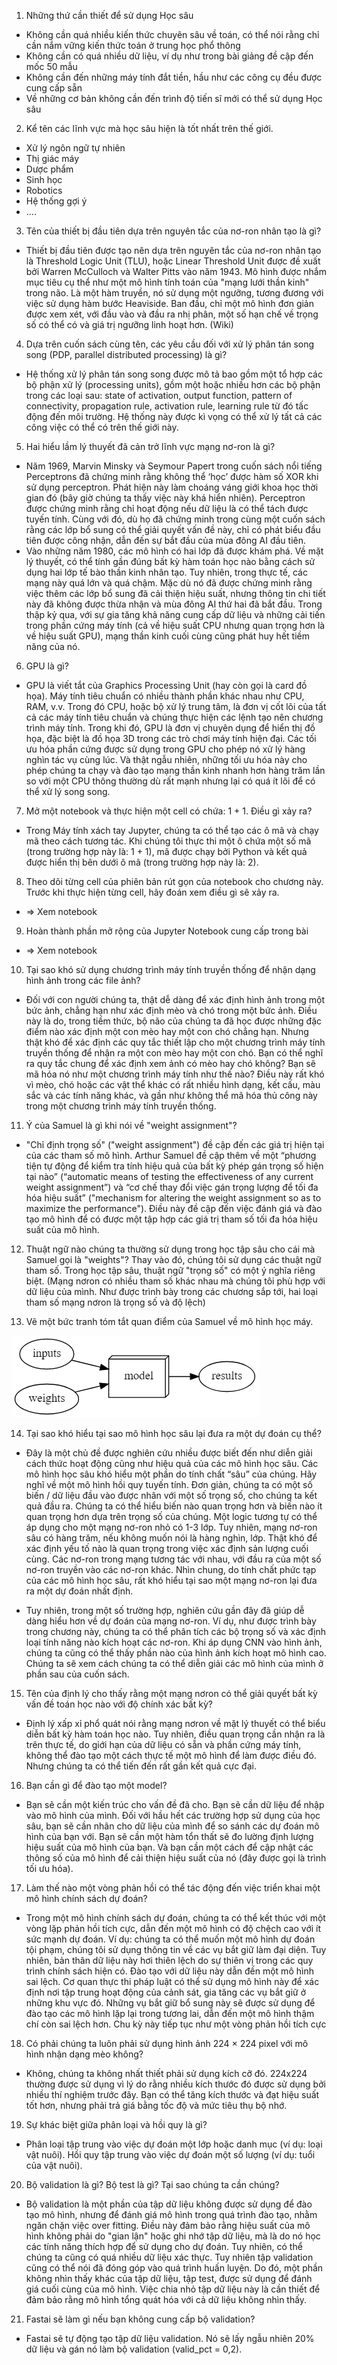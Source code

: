 1. Những thứ cần thiết để sử dụng Học sâu
- Không cần quá nhiều kiến thức chuyên sâu về toán, có thể nói rằng chỉ cần nắm vững kiến thức toán ở trung học phổ thông
- Không cần có quá nhiều dữ liệu, ví dụ như trong bài giảng đề cập đến mốc 50 mẫu
- Không cần đến những máy tính đắt tiền, hầu như các công cụ đều được cung cấp sẵn
- Về những cơ bản không cần đến trình độ tiến sĩ mới có thể sử dụng Học sâu
2. Kể tên các lĩnh vực mà học sâu hiện là tốt nhất trên thế giới.
- Xử lý ngôn ngữ tự nhiên
- Thị giác máy
- Dược phẩm
- Sinh học
- Robotics
- Hệ thống gợi ý
- ....

3. Tên của thiết bị đầu tiên dựa trên nguyên tắc của nơ-ron nhân tạo là gì?
- Thiết bị đầu tiên được tạo nên dựa trên nguyên tắc của nơ-ron nhân tạo là Threshold Logic Unit (TLU), hoặc Linear Threshold Unit được đề xuất bởi Warren McCulloch và Walter Pitts vào năm 1943. Mô hình được nhắm mục tiêu cụ thể như một mô hình tính toán của "mạng lưới thần kinh" trong não. Là một hàm truyền, nó sử dụng một ngưỡng, tương đương với việc sử dụng hàm bước Heaviside. Ban đầu, chỉ một mô hình đơn giản được xem xét, với đầu vào và đầu ra nhị phân, một số hạn chế về trọng số có thể có và giá trị ngưỡng linh hoạt hơn. (Wiki)

4. Dựa trên cuốn sách cùng tên, các yêu cầu đối với xử lý phân tán song song (PDP, parallel distributed processing) là gì?
- Hệ thống xử lý phân tán song song được mô tả bao gồm một tổ hợp các bộ phận xử lý (processing units), gồm một hoặc nhiều hơn các bộ phận trong các loại sau: state of activation, output function, pattern of connectivity, propagation rule, activation rule, learning rule từ đó tấc động đến môi trường. Hệ thống này được kì vọng có thể xử lý tất cả các công việc có thể có trên thế giới này.

5. Hai hiểu lầm lý thuyết đã cản trở lĩnh vực mạng nơ-ron là gì?
- Năm 1969, Marvin Minsky và Seymour Papert trong cuốn sách nổi tiếng Perceptrons đã chứng minh rằng không thể ‘học’ được hàm số XOR khi sử dụng perceptron. Phát hiện này làm choáng váng giới khoa học thời gian đó (bây giờ chúng ta thấy việc này khá hiển nhiên). Perceptron được chứng minh rằng chỉ hoạt động nếu dữ liệu là có thể tách được tuyến tính. Cùng với đó, dù họ đã chứng minh trong cùng một cuốn sách rằng các lớp bổ sung có thể giải quyết vấn đề này, chỉ có phát biểu đầu tiên được công nhận, dẫn đến sự bắt đầu của mùa đông AI đầu tiên.
- Vào những năm 1980, các mô hình có hai lớp đã được khám phá. Về mặt lý thuyết, có thể tính gần đúng bất kỳ hàm toán học nào bằng cách sử dụng hai lớp tế bào thần kinh nhân tạo. Tuy nhiên, trong thực tế, các mạng này quá lớn và quá chậm. Mặc dù nó đã được chứng minh rằng việc thêm các lớp bổ sung đã cải thiện hiệu suất, nhưng thông tin chi tiết này đã không được thừa nhận và mùa đông AI thứ hai đã bắt đầu. Trong thập kỷ qua, với sự gia tăng khả năng cung cấp dữ liệu và những cải tiến trong phần cứng máy tính (cả về hiệu suất CPU nhưng quan trọng hơn là về hiệu suất GPU), mạng thần kinh cuối cùng cũng phát huy hết tiềm năng của nó.

6. GPU là gì?
- GPU là viết tắt của Graphics Processing Unit (hay còn gọi là card đồ họa). Máy tính tiêu chuẩn có nhiều thành phần khác nhau như CPU, RAM, v.v. Trong đó CPU, hoặc bộ xử lý trung tâm, là đơn vị cốt lõi của tất cả các máy tính tiêu chuẩn và chúng thực hiện các lệnh tạo nên chương trình máy tính. Trong khi đó, GPU là đơn vị chuyên dụng để hiển thị đồ họa, đặc biệt là đồ họa 3D trong các trò chơi máy tính hiện đại. Các tối ưu hóa phần cứng được sử dụng trong GPU cho phép nó xử lý hàng nghìn tác vụ cùng lúc. Và thật ngẫu nhiên, những tối ưu hóa này cho phép chúng ta chạy và đào tạo mạng thần kinh nhanh hơn hàng trăm lần so với một CPU thông thường dù rất mạnh nhưng lại có quá ít lõi để có thể xử lý song song.

7. Mở một notebook và thực hiện một cell có chứa: 1 + 1. Điều gì xảy ra?
- Trong Máy tính xách tay Jupyter, chúng ta có thể tạo các ô mã và chạy mã theo cách tương tác. Khi chúng tôi thực thi một ô chứa một số mã (trong trường hợp này là: 1 + 1), mã được chạy bởi Python và kết quả được hiển thị bên dưới ô mã (trong trường hợp này là: 2).

8. Theo dõi từng cell của phiên bản rút gọn của notebook cho chương này. Trước khi thực hiện từng cell, hãy đoán xem điều gì sẽ xảy ra.
- => Xem notebook
9. Hoàn thành phần mở rộng của Jupyter Notebook cung cấp trong bài
- => Xem notebook

10. Tại sao khó sử dụng chương trình máy tính truyền thống để nhận dạng hình ảnh trong các file ảnh?
- Đối với con người chúng ta, thật dễ dàng để xác định hình ảnh trong một bức ảnh, chẳng hạn như xác định mèo và chó trong một bức ảnh. Điều này là do, trong tiềm thức, bộ não của chúng ta đã học được những đặc điểm nào xác định một con mèo hay một con chó chẳng hạn. Nhưng thật khó để xác định các quy tắc thiết lập cho một chương trình máy tính truyền thống để nhận ra một con mèo hay một con chó. Bạn có thể nghĩ ra quy tắc chung để xác định xem ảnh có mèo hay chó không? Bạn sẽ mã hóa nó như một chương trình máy tính như thế nào? Điều này rất khó vì mèo, chó hoặc các vật thể khác có rất nhiều hình dạng, kết cấu, màu sắc và các tính năng khác, và gần như không thể mã hóa thủ công này trong một chương trình máy tính truyền thống.

11. Ý của Samuel là gì khi nói về "weight assignment"?
- "Chỉ định trọng số" ("weight assignment") đề cập đến các giá trị hiện tại của các tham số mô hình. Arthur Samuel đề cập thêm về một “phương tiện tự động để kiểm tra tính hiệu quả của bất kỳ phép gán trọng số hiện tại nào” (“automatic means of testing the effectiveness of any current weight assignment”) và “cơ chế thay đổi việc gán trọng lượng để tối đa hóa hiệu suất” ("mechanism for altering the weight assignment so as to maximize the performance"). Điều này đề cập đến việc đánh giá và đào tạo mô hình để có được một tập hợp các giá trị tham số tối đa hóa hiệu suất của mô hình.

12. Thuật ngữ nào chúng ta thường sử dụng trong học tập sâu cho cái mà Samuel gọi là "weights"?
Thay vào đó, chúng tôi sử dụng các thuật ngữ tham số. Trong học tập sâu, thuật ngữ "trọng số" có một ý nghĩa riêng biệt. (Mạng nơron có nhiều tham số khác nhau mà chúng tôi phù hợp với dữ liệu của mình. Như được trình bày trong các chương sắp tới, hai loại tham số mạng nơron là trọng số và độ lệch)

13. Vẽ một bức tranh tóm tắt quan điểm của Samuel về mô hình học máy.

![](a166aec89c4e22d2a30a82f4d64e562c6576aa64.png)

14. Tại sao khó hiểu tại sao mô hình học sâu lại đưa ra một dự đoán cụ thể?
- Đây là một chủ đề được nghiên cứu nhiều được biết đến như diễn giải cách thức hoạt động cũng như hiệu quả của các mô hình học sâu. Các mô hình học sâu khó hiểu một phần do tính chất “sâu” của chúng. Hãy nghĩ về một mô hình hồi quy tuyến tính. Đơn giản, chúng ta có một số biến / dữ liệu đầu vào được nhân với một số trọng số, cho chúng ta kết quả đầu ra. Chúng ta có thể hiểu biến nào quan trọng hơn và biến nào ít quan trọng hơn dựa trên trọng số của chúng. Một logic tương tự có thể áp dụng cho một mạng nơ-ron nhỏ có 1-3 lớp. Tuy nhiên, mạng nơ-ron sâu có hàng trăm, nếu không muốn nói là hàng nghìn, lớp. Thật khó để xác định yếu tố nào là quan trọng trong việc xác định sản lượng cuối cùng. Các nơ-ron trong mạng tương tác với nhau, với đầu ra của một số nơ-ron truyền vào các nơ-ron khác. Nhìn chung, do tính chất phức tạp của các mô hình học sâu, rất khó hiểu tại sao một mạng nơ-ron lại đưa ra một dự đoán nhất định.

- Tuy nhiên, trong một số trường hợp, nghiên cứu gần đây đã giúp dễ dàng hiểu hơn về dự đoán của mạng nơ-ron. Ví dụ, như được trình bày trong chương này, chúng ta có thể phân tích các bộ trọng số và xác định loại tính năng nào kích hoạt các nơ-ron. Khi áp dụng CNN vào hình ảnh, chúng ta cũng có thể thấy phần nào của hình ảnh kích hoạt mô hình cao. Chúng ta sẽ xem cách chúng ta có thể diễn giải các mô hình của mình ở phần sau của cuốn sách.

15. Tên của định lý cho thấy rằng một mạng nơron có thể giải quyết bất kỳ vấn đề toán học nào với độ chính xác bất kỳ?
- Định lý xấp xỉ phổ quát nói rằng mạng nơron về mặt lý thuyết có thể biểu diễn bất kỳ hàm toán học nào. Tuy nhiên, điều quan trọng cần nhận ra là trên thực tế, do giới hạn của dữ liệu có sẵn và phần cứng máy tính, không thể đào tạo một cách thực tế một mô hình để làm được điều đó. Nhưng chúng ta có thể tiến đến rất gần kết quả cực đại.

16. Bạn cần gì để đào tạo một model?
- Bạn sẽ cần một kiến trúc cho vấn đề đã cho. Bạn sẽ cần dữ liệu để nhập vào mô hình của mình. Đối với hầu hết các trường hợp sử dụng của học sâu, bạn sẽ cần nhãn cho dữ liệu của mình để so sánh các dự đoán mô hình của bạn với. Bạn sẽ cần một hàm tổn thất sẽ đo lường định lượng hiệu suất của mô hình của bạn. Và bạn cần một cách để cập nhật các thông số của mô hình để cải thiện hiệu suất của nó (đây được gọi là trình tối ưu hóa).

17. Làm thế nào một vòng phản hồi có thể tác động đến việc triển khai một mô hình chính sách dự đoán?
- Trong một mô hình chính sách dự đoán, chúng ta có thể kết thúc với một vòng lặp phản hồi tích cực, dẫn đến một mô hình có độ chệch cao với ít sức mạnh dự đoán. Ví dụ: chúng ta có thể muốn một mô hình dự đoán tội phạm, chúng tôi sử dụng thông tin về các vụ bắt giữ làm đại diện. Tuy nhiên, bản thân dữ liệu này hơi thiên lệch do sự thiên vị trong các quy trình chính sách hiện có. Đào tạo với dữ liệu này dẫn đến một mô hình sai lệch. Cơ quan thực thi pháp luật có thể sử dụng mô hình này để xác định nơi tập trung hoạt động của cảnh sát, gia tăng các vụ bắt giữ ở những khu vực đó. Những vụ bắt giữ bổ sung này sẽ được sử dụng để đào tạo các mô hình lặp lại trong tương lai, dẫn đến một mô hình thậm chí còn sai lệch hơn. Chu kỳ này tiếp tục như một vòng phản hồi tích cực

18. Có phải chúng ta luôn phải sử dụng hình ảnh 224 × 224 pixel với mô hình nhận dạng mèo không?
- Không, chúng ta không nhất thiết phải sử dụng kích cỡ đó. 224x224 thường được sử dụng vì lý do rằng nhiều kích thước đó được sử dụng bởi nhiều thí nghiệm trước đây. Bạn có thể tăng kích thước và đạt hiệu suất tốt hơn, nhưng phải trả giá bằng tốc độ và mức tiêu thụ bộ nhớ.

19. Sự khác biệt giữa phân loại và hồi quy là gì?
- Phân loại tập trung vào việc dự đoán một lớp hoặc danh mục (ví dụ: loại vật nuôi). Hồi quy tập trung vào việc dự đoán một số lượng (ví dụ: tuổi của vật nuôi).

20. Bộ validation là gì? Bộ test là gì? Tại sao chúng ta cần chúng?
- Bộ validation là một phần của tập dữ liệu không được sử dụng để đào tạo mô hình, nhưng để đánh giá mô hình trong quá trình đào tạo, nhằm ngăn chặn việc over fitting. Điều này đảm bảo rằng hiệu suất của mô hình không phải do "gian lận" hoặc ghi nhớ tập dữ liệu, mà là do nó học các tính năng thích hợp để sử dụng cho dự đoán. Tuy nhiên, có thể chúng ta cũng có quá nhiều dữ liệu xác thực. Tuy nhiên tập validation cũng có thể nói đã đóng góp vào quá trình huấn luyện. Do đó, một phần không nhìn thấy khác của tập dữ liệu, tập test, được sử dụng để đánh giá cuối cùng của mô hình. Việc chia nhỏ tập dữ liệu này là cần thiết để đảm bảo rằng mô hình tổng quát hóa với cả dữ liệu không nhìn thấy.

21. Fastai sẽ làm gì nếu bạn không cung cấp bộ validation?
- Fastai sẽ tự động tạo tập dữ liệu validation. Nó sẽ lấy ngẫu nhiên 20% dữ liệu và gán nó làm bộ validation (valid_pct = 0,2).
